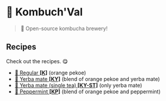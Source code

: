 # 🍹 Kombuch'Val

> 📝 Open-source kombucha brewery!

## Recipes

Check out the recipes. 😋

* [🍁 Regular **[K]**](recipes/regular.md) (orange pekoe)
* [🌱 Yerba mate **[KY]**](recipes/mate.md) (blend of orange pekoe and yerba mate)
* [🍃 Yerba mate (single tea) **[KY-ST]**](recipes/mate-single-tea.md) (only yerba mate)
* [🌿 Peppermint **[KP]**](recipes/mint.md) (blend of orange pekoe and peppermint)
